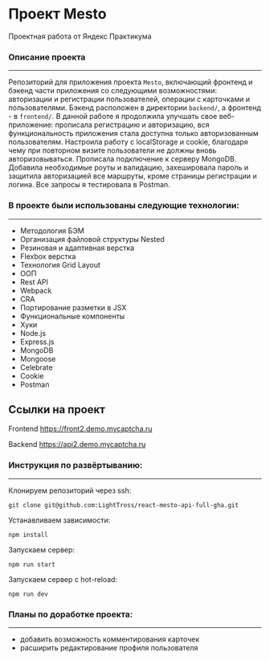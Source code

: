 # **Проект Mesto**
Проектная работа от Яндекс Практикума

### Описание проекта
--------------------
Репозиторий для приложения проекта `Mesto`, включающий фронтенд и бэкенд части приложения со следующими возможностями: авторизации и регистрации пользователей, операции с карточками и пользователями. Бэкенд расположен в директории `backend/`, а фронтенд - в `frontend/`.
В данной работе я продолжила улучшать свое веб-приложение: прописала регистрацию и авторизацию, вся функциональность приложения стала доступна только авторизованным пользователям. Настроила работу с localStorage и cookie, благодаря чему при повторном визите пользователи не должны вновь авторизовываться. Прописала подключение к серверу MongoDB.  
Добавила необходимые роуты и валидацию, захешировала пароль и защитила авторизацией все маршруты, кроме страницы регистрации и логина. Все запросы я тестировала в Postman.

### В проекте были использованы следующие технологии:
-----------------------------------------------------
* Методология БЭМ
* Организация файловой структуры Nested
* Резиновая и адаптивная верстка
* Flexbox верстка
* Технология Grid Layout
* ООП
* Rest API
* Webpack
* CRA
* Портирование разметки в JSX
* Функциональные компоненты
* Хуки
* Node.js
* Express.js
* MongoDB
* Mongoose
* Celebrate
* Cookie
* Postman

## Ссылки на проект

Frontend https://front2.demo.mycaptcha.ru

Backend https://api2.demo.mycaptcha.ru

### Инструкция по развёртыванию:
--------------------------------
Клонируем репозиторий через ssh:

    git clone git@github.com:LightTross/react-mesto-api-full-gha.git

Устанавливаем зависимости:

    npm install

Запускаем сервер:

    npm run start

Запускаем сервер с hot-reload:

    npm run dev    

### Планы по доработке проекта:
-------------------------------
* добавить возможность комментирования карточек
* расширить редактирование профиля пользователя